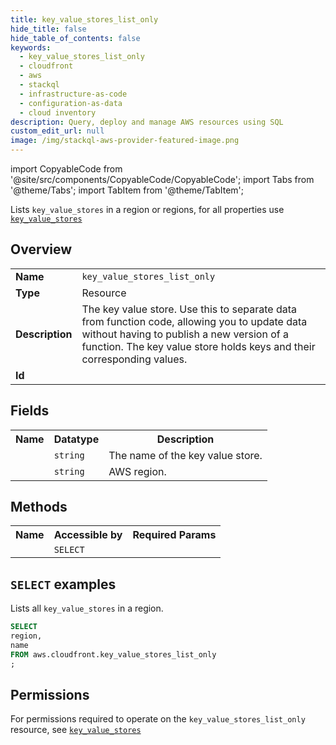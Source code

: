 ```yaml
---
title: key_value_stores_list_only
hide_title: false
hide_table_of_contents: false
keywords:
  - key_value_stores_list_only
  - cloudfront
  - aws
  - stackql
  - infrastructure-as-code
  - configuration-as-data
  - cloud inventory
description: Query, deploy and manage AWS resources using SQL
custom_edit_url: null
image: /img/stackql-aws-provider-featured-image.png
---
```


import CopyableCode from '@site/src/components/CopyableCode/CopyableCode';
import Tabs from '@theme/Tabs';
import TabItem from '@theme/TabItem';

Lists <code>key_value_stores</code> in a region or regions, for all properties use <a href="/services/serviceName/key_value_stores/"><code>key_value_stores</code></a>

## Overview
<table>
<tbody>
<tr><td><b>Name</b></td><td><code>key_value_stores_list_only</code></td></tr>
<tr><td><b>Type</b></td><td>Resource</td></tr>
<tr><td><b>Description</b></td><td>The key value store. Use this to separate data from function code, allowing you to update data without having to publish a new version of a function. The key value store holds keys and their corresponding values.</td></tr>
<tr><td><b>Id</b></td><td><CopyableCode code="aws.cloudfront.key_value_stores_list_only" /></td></tr>
</tbody>
</table>

## Fields
<table>
<tbody>
<tr><th>Name</th><th>Datatype</th><th>Description</th></tr><tr><td><CopyableCode code="name" /></td><td><code>string</code></td><td>The name of the key value store.</td></tr>
<tr><td><CopyableCode code="region" /></td><td><code>string</code></td><td>AWS region.</td></tr>
</tbody>
</table>

## Methods

<table>
<tbody>
  <tr>
    <th>Name</th>
    <th>Accessible by</th>
    <th>Required Params</th>
  </tr>
  <tr>
    <td><CopyableCode code="list_resources" /></td>
    <td><code>SELECT</code></td>
    <td><CopyableCode code="region" /></td>
  </tr>
</tbody>
</table>

## `SELECT` examples
Lists all <code>key_value_stores</code> in a region.
```sql
SELECT
region,
name
FROM aws.cloudfront.key_value_stores_list_only
;
```


## Permissions

For permissions required to operate on the <code>key_value_stores_list_only</code> resource, see <a href="/services/cloudfront/key_value_stores/#permissions"><code>key_value_stores</code></a>


